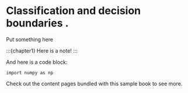 #  Classification and decision boundaries .

Put something here

:::{chapter1}
Here is a note!
:::

And here is a code block:

```
import numpy as np
```

Check out the content pages bundled with this sample book to see more.
```{tableofcontents}
```